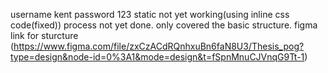 username kent password 123
static not yet working(using inline css code(fixed))
process not yet done.
only covered the basic structure.
figma link for sturcture (https://www.figma.com/file/zxCzACdRQnhxuBn6faN8U3/Thesis_pog?type=design&node-id=0%3A1&mode=design&t=fSpnMnuCJVnqG9Tt-1)

